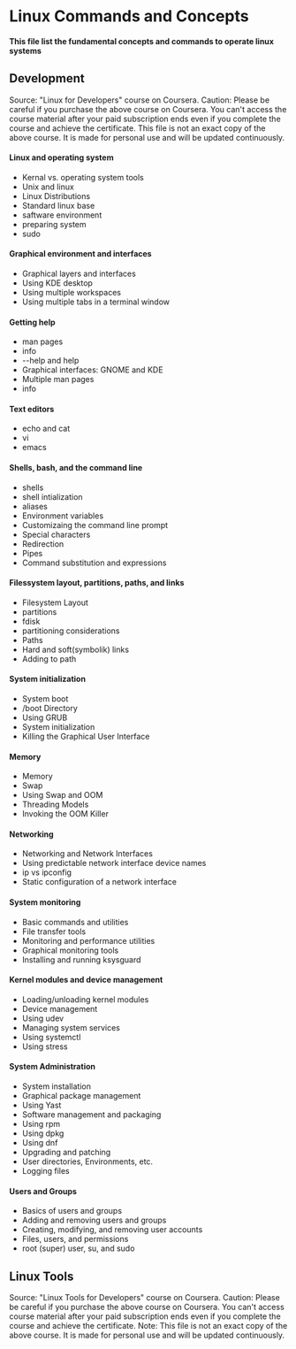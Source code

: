 # Linux Commands and Concepts
#### This file list the fundamental concepts and commands to operate linux systems

## Development
Source: "Linux for Developers" course on Coursera. 
Caution: Please be careful if you purchase the above course on Coursera. You can't access the course material after your paid subscription ends even if you complete the course and achieve the certificate.
This file is not an exact copy of the above course. It is made for personal use and will be updated continuously.

#### Linux and operating system
- Kernal vs. operating system tools
- Unix and linux
- Linux Distributions
- Standard linux base
- saftware environment
- preparing system
- sudo

#### Graphical environment and interfaces
- Graphical layers and interfaces
- Using KDE desktop
- Using multiple workspaces
- Using multiple tabs in a terminal window

#### Getting help
- man pages
- info
- --help and help
- Graphical interfaces: GNOME and KDE
- Multiple man pages
- info

#### Text editors
- echo and cat
- vi
- emacs

#### Shells, bash, and the command line
- shells
- shell intialization
- aliases
- Environment variables
- Customizaing the command line prompt
- Special characters
- Redirection
- Pipes
- Command substitution and expressions

#### Filessystem layout, partitions, paths, and links
- Filesystem Layout
- partitions
- fdisk
- partitioning considerations
- Paths
- Hard and soft(symbolik) links
- Adding to path

#### System initialization
- System boot
- /boot Directory
- Using GRUB
- System initialization
- Killing the Graphical User Interface

#### Memory
- Memory
- Swap
- Using Swap and OOM
- Threading Models
- Invoking the OOM Killer

#### Networking
- Networking and Network Interfaces
- Using predictable network interface device names
- ip vs ipconfig
- Static configuration of a network interface

#### System monitoring
- Basic commands and utilities
- File transfer tools
- Monitoring and performance utilities
- Graphical monitoring tools
- Installing and running ksysguard

#### Kernel modules and device management
- Loading/unloading kernel modules
- Device management
- Using udev
- Managing system services
- Using systemctl
- Using stress

#### System Administration
- System installation
- Graphical package management
- Using Yast
- Software management and packaging
- Using rpm
- Using dpkg
- Using dnf
- Upgrading and patching
- User directories, Environments, etc.
- Logging files

#### Users and Groups
- Basics of users and groups
- Adding and removing users and groups
- Creating, modifying, and removing user accounts
- Files, users, and permissions
- root (super) user, su, and sudo

## Linux Tools
Source: "Linux Tools for Developers" course on Coursera. 
Caution: Please be careful if you purchase the above course on Coursera. You can't access course material after your paid subscription ends even if you complete the course and achieve the certificate.
Note: This file is not an exact copy of the above course. It is made for personal use and will be updated continuously.


